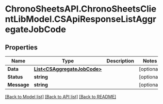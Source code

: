 # ChronoSheetsAPI.ChronoSheetsClientLibModel.CSApiResponseListAggregateJobCode
## Properties

Name | Type | Description | Notes
------------ | ------------- | ------------- | -------------
**Data** | [**List&lt;CSAggregateJobCode&gt;**](CSAggregateJobCode.md) |  | [optional] 
**Status** | **string** |  | [optional] 
**Message** | **string** |  | [optional] 

[[Back to Model list]](../README.md#documentation-for-models) [[Back to API list]](../README.md#documentation-for-api-endpoints) [[Back to README]](../README.md)

